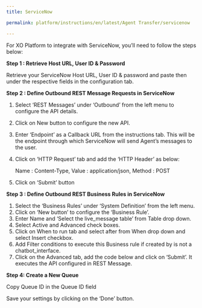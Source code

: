 ```yaml
---
title: ServiceNow

permalink: platform/instructions/en/latest/Agent Transfer/servicenow

---
```

For XO Platform to integrate with ServiceNow, you’ll need to follow the steps below:

<container>

**Step 1 : Retrieve Host URL, User ID & Password**

Retrieve your ServiceNow Host URL, User ID & password and paste then under the respective fields in the configuration tab.

</container>

<container>

**Step 2 : Define Outbound REST Message Requests in ServiceNow**

1. Select ‘REST Messages’ under ‘Outbound’ from the left menu to configure the API details.
2. Click on New button to configure the new API.
3. Enter ‘Endpoint’ as a Callback URL from the instructions tab. This will be the endpoint through which ServiceNow will send Agent’s messages to the user.
4. Click on ‘HTTP Request’ tab and add the ‘HTTP Header’ as below:

   Name : Content-Type, Value : application/json, Method : POST
   
5. Click on ‘Submit’ button

</container>

<container>
 
**Step 3 : Define Outbound REST Business Rules in ServiceNow**
 
1. Select the ‘Business Rules’ under ‘System Definition’ from the left menu.
2. Click on ‘New button’ to configure the ‘Business Rule’.
3. Enter Name and ‘Select the live_message table’ from Table drop down.
4. Select Active and Advanced check boxes.
5. Click on When to run tab and select after from When drop down and select Insert checkbox.
6. Add Filter conditions to execute this Business rule if created by is not a chatbot_interface.
7. Click on the Advanced tab, add the code below and click on ‘Submit’. It executes the API configured in REST Message.

</container>

<container>
 
**Step 4: Create a New Queue**
 
Copy Queue ID in the Queue ID field

Save your settings by clicking on the ‘Done’ button.

</container>

